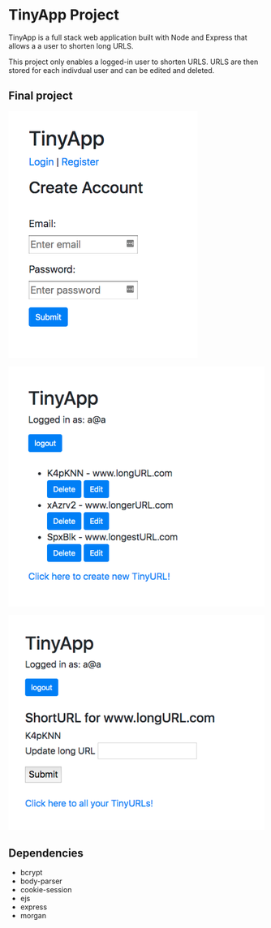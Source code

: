 # TinyApp Project

TinyApp is a full stack web application built with Node and Express that allows a a user to shorten long URLS.

This project only enables a logged-in user to shorten URLS. URLS are then stored for each indivdual user and can be edited and deleted.

## Final project

!["Screenshot of registration page"](https://github.com/Hazthompson/tinyAppProject/blob/master/docs/registration_page.png?raw=true)

!["Screenshot of URLs page"](https://github.com/Hazthompson/tinyAppProject/blob/master/docs/urls_index.png?raw=true)

!["Screenshot of amending URLs page"](https://github.com/Hazthompson/tinyAppProject/blob/master/docs/amend_url.png?raw=true)

## Dependencies

- bcrypt
- body-parser
- cookie-session
- ejs
- express
- morgan

